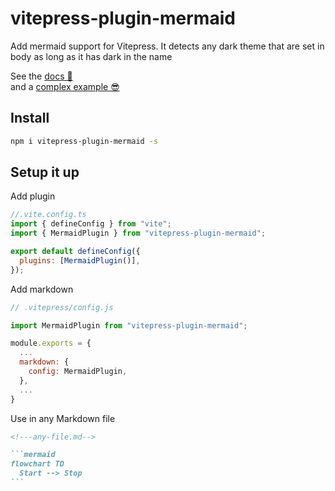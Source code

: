 # vitepress-plugin-mermaid

Add mermaid support for Vitepress.
It detects any dark theme that are set in body as long as it has dark in the name

See the [docs 📕](https://emersonbottero.github.io/vitepress-plugin-mermaid/)  
and a [complex example 😎](https://emersonbottero.github.io/vitepress-plugin-mermaid/guide/more-examples.html#render)

## Install

```bash
npm i vitepress-plugin-mermaid -s
```

## Setup it up

Add plugin

```js
//.vite.config.ts
import { defineConfig } from "vite";
import { MermaidPlugin } from "vitepress-plugin-mermaid";

export default defineConfig({
  plugins: [MermaidPlugin()],
});
```

Add markdown

```js
// .vitepress/config.js

import MermaidPlugin from "vitepress-plugin-mermaid";

module.exports = {
  ...
  markdown: {
    config: MermaidPlugin,
  },
  ...
}
```

Use in any Markdown file

````md
<!---any-file.md-->

```mermaid
flowchart TD
  Start --> Stop
```
````
